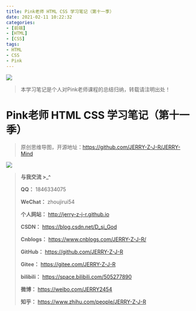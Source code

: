 ```yaml
---
title: Pink老师 HTML CSS 学习笔记（第十一季）
date: 2021-02-11 10:22:32
categories:
- [前端]
- [HTML]
- [CSS]
tags:
- HTML
- CSS
- Pink
---
```


![](https://img-blog.csdnimg.cn/20210116002056446.jpg)

<!--more-->

> 本学习笔记是个人对Pink老师课程的总结归纳，转载请注明出处！ 

# Pink老师 HTML CSS 学习笔记（第十一季）

> 原创思维导图，开源地址：https://github.com/JERRY-Z-J-R/JERRY-Mind

![](https://img-blog.csdnimg.cn/20210216173916653.png)

> **与我交流 >_^**
>
> **QQ：** 1846334075
>
> **WeChat：** zhoujirui54
>
> **个人网站：** <http://jerry-z-j-r.github.io>	
>
> **CSDN：** <https://blog.csdn.net/D_si_God>
>
> **Cnblogs：** <https://www.cnblogs.com/JERRY-Z-J-R/>
>
> **GitHub：** <https://github.com/JERRY-Z-J-R>
>
> **Gitee：** <https://gitee.com/JERRY-Z-J-R>
>
> **bilibili：** <https://space.bilibili.com/505277890>
>
> **微博：** <https://weibo.com/JERRY2454>
>
> **知乎：** <https://www.zhihu.com/people/JERRY-Z-J-R>